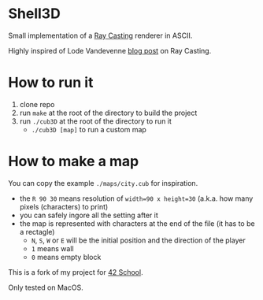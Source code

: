 # Shell3D

Small implementation of a [Ray Casting](https://en.wikipedia.org/wiki/Ray_casting) renderer in ASCII.

Highly inspired of Lode Vandevenne [blog post](https://lodev.org/cgtutor/raycasting.html) on Ray Casting.

# How to run it

1. clone repo
2. run `make` at the root of the directory to build the project
3. run `./cub3D` at the root of the directory to run it
   - `./cub3D [map]` to run a custom map

# How to make a map

You can copy the example `./maps/city.cub` for inspiration.

- the `R 90 30` means resolution of `width=90 x height=30` (a.k.a. how many pixels (characters) to print)
- you can safely ingore all the setting after it
- the map is represented with characters at the end of the file (it has to be a rectagle)
  - `N`, `S`, `W` or `E` will be the initial position and the direction of the player
  - `1` means wall
  - `0` means empty block

This is a fork of my project for [42 School](https://42.fr).

Only tested on MacOS.

